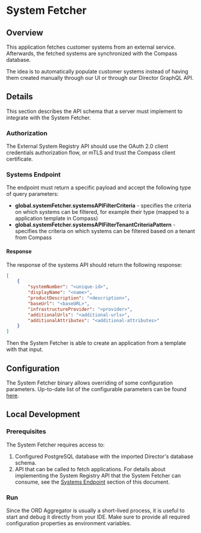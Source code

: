 # System Fetcher

## Overview

This application fetches customer systems from an external service.
Afterwards, the fetched systems are synchronized with the Compass database.

The idea is to automatically populate customer systems instead of having them created manually through our UI or through our Director GraphQL API.

## Details

This section describes the API schema that a server must implement to integrate with the System Fetcher.

### Authorization

The External System Registry API should use the OAuth 2.0 client credentials authorization flow, or mTLS and trust the Compass client certificate.

### Systems Endpoint

The endpoint must return a specific payload and accept the following type of query parameters:
- **global.systemFetcher.systemsAPIFilterCriteria** - specifies the criteria on which systems can be filtered, for example their type (mapped to a application template in Compass)
- **global.systemFetcher.systemsAPIFilterTenantCriteriaPattern** - specifies the criteria on which systems can be filtered based on a tenant from Compass

#### Response

The response of the systems API should return the following response:

```json
[
    {
        "systemNumber": "<unique-id>",
	    "displayName": "<name>",
	    "productDescription": "<description>",
	    "baseUrl": "<baseURL>",
	    "infrastructureProvider": "<provider>",
	    "additionalUrls": "<additional-urls>",
	    "additionalAttributes": "<additional-attributes>"
    }
]
```
Then the System Fetcher is able to create an application from a template with that input.

## Configuration

The System Fetcher binary allows overriding of some configuration parameters. Up-to-date list of the configurable parameters can be found [here](https://github.com/kyma-incubator/compass/blob/75aff5226d4a105f4f04608416c8fa9a722d3534/components/director/cmd/systemfetcher/main.go#L48).

## Local Development
### Prerequisites
The System Fetcher requires access to:
1. Configured PostgreSQL database with the imported Director's database schema.
1. API that can be called to fetch applications. For details about implementing the System Registry API that the System Fetcher can consume, see the [Systems Endpoint](#systems-endpoint) section of this document. 

### Run
Since the ORD Aggregator is usually a short-lived process, it is useful to start and debug it directly from your IDE.
Make sure to provide all required configuration properties as environment variables.
